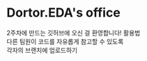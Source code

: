 # Dortor.EDA's office
2주차에 만드는 깃허브에 오신 걸 환영합니다!
</n>
활용법</br>
다른 팀원이 코드를 자유롭게 참고할 수 있도록 </br>
각자의 브랜치에 업로드하기</br>
